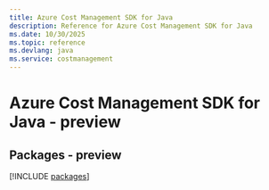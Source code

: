 ```yaml
---
title: Azure Cost Management SDK for Java
description: Reference for Azure Cost Management SDK for Java
ms.date: 10/30/2025
ms.topic: reference
ms.devlang: java
ms.service: costmanagement
---
```

# Azure Cost Management SDK for Java - preview
## Packages - preview
[!INCLUDE [packages](cost-management-index.md)]
